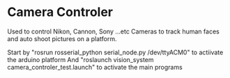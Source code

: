 # Camera Controler
Used to control Nikon, Cannon, Sony ...etc Cameras to track human faces and auto shoot pictures on a platform.

Start by "rosrun rosserial_python serial_node.py /dev/ttyACM0" to actiivate the arduino platform 
And      "roslaunch vision_system camera_controler_test.launch" to activate the main programs

